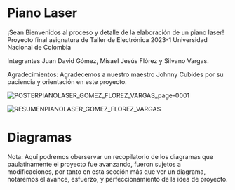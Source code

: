 # Piano Laser
¡Sean Bienvenidos al proceso y detalle de la elaboración de un piano laser!
Proyecto final asignatura de Taller de Electrónica 2023-1 
Universidad Nacional de Colombia

Integrantes 
Juan David Gómez, Misael Jesús Flórez y Silvano Vargas.

Agradecimientos: 
Agradecemos a nuestro maestro Johnny Cubides por su paciencia y orientación en este proyecto. 


![POSTERPIANOLASER_GOMEZ_FLOREZ_VARGAS_page-0001](https://github.com/misaeljesus/Documentacion_Piano-Laser/assets/79709849/c84a1680-75af-47bc-ae0d-d70825e298e2)

![RESUMENPIANOLASER_GOMEZ_FLOREZ_VARGAS](https://github.com/misaeljesus/Documentacion_Piano-Laser/assets/79709849/c58b76c6-6729-4b8c-bb6c-4bde19c0708d)

# Diagramas 
Nota: Aquí podremos oberservar un recopilatorio de los diagramas que paulatinamente el proyecto fue avanzando, fueron sujetos a modificaciones, 
      por tanto en esta sección más que ver un diagrama, notaremos el avance, esfuerzo, y perfeccionamiento de la idea de proyecto. 
